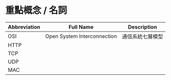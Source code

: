 # 重點概念 / 名詞

Abbreviation | Full Name | Description
-|-|-
OSI | Open System Interconnection | 通信系統七層模型
HTTP | 
TCP | 
UDP | 
MAC | 



